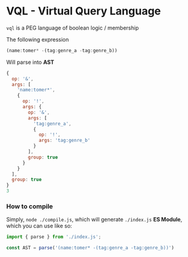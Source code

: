 # VQL - Virtual Query Language
`vql` is a PEG language of boolean logic / membership

The following expression
```js
(name:tomer* -(tag:genre_a -tag:genre_b))
```

Will parse into **AST**
```js
{
  op: '&',
  args: [
    'name:tomer*',
    {
      op: '!',
      args: {
        op: '&',
        args: [
          'tag:genre_a',
          {
            op: '!',
            args: 'tag:genre_b'
          }
        ],
        group: true
      }
    }
  ],
  group: true
}
3

```

### How to compile
Simply, `node ./compile.js`, which will generate `./index.js` **ES Module**,
which you can use like so:
```js
import { parse } from './index.js';

const AST = parse('(name:tomer* -(tag:genre_a -tag:genre_b))')
```